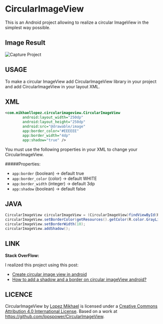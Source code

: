 CircularImageView
=================

This is an Android project allowing to realize a circular ImageView in the simplest way possible.

Image Result
-----

![Capture Project](http://i40.tinypic.com/10eiqfk.png)

USAGE
-----

To make a circular ImageView add CircularImageView library in your project and add CircularImageView in your layout XML.


XML
-----

```xml
<com.mikhaellopez.circularimageview.CircularImageView
        android:layout_width="250dp"
        android:layout_height="250dp"
        android:src="@drawable/image"
        app:border_color="#EEEEEE"
        app:border_width="4dp"
        app:shadow="true" />
```

You must use the following properties in your XML to change your CircularImageView.


#####Properties:

* `app:border`       (boolean) -> default true
* `app:border_color` (color)   -> default WHITE
* `app:border_width` (integer) -> default 3dp
* `app:shadow`       (boolean) -> default false

JAVA
-----

```java
CircularImageView circularImageView = (CircularImageView)findViewById(R.id.yourCircularImageView);
circularImageView.setBorderColor(getResources().getColor(R.color.GrayLight));
circularImageView.setBorderWidth(10);
circularImageView.addShadow();
```

LINK
-----

**Stack OverFlow:**

I realized this project using this post:
* [Create circular image view in android](http://stackoverflow.com/a/16208548/1832221)
* [How to add a shadow and a border on circular imageView android?](http://stackoverflow.com/q/17655264/1832221)


LICENCE
-----

CircularImageView by [Lopez Mikhael](http://mikhaellopez.com/) is licensed under a [Creative Commons Attribution 4.0 International License](http://creativecommons.org/licenses/by/4.0/).
Based on a work at https://github.com/lopspower/CircularImageView.
